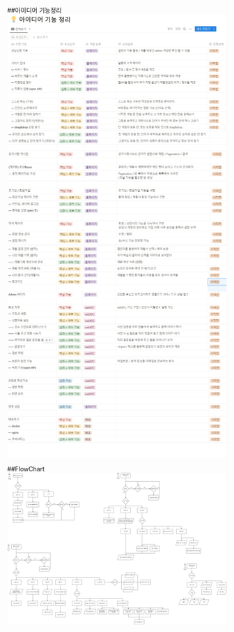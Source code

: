 ##아이디어 기능정리
![아이디어](./Img/아이디어1.png)
![아이디어](./Img/아이디어2.png)
![아이디어](./Img/아이디어3.png)
![아이디어](./Img/아이디어4.png)

##FlowChart
![플로우차트](./Img/FlowChart.png)
